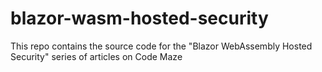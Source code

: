 # blazor-wasm-hosted-security
This repo contains the source code for the "Blazor WebAssembly Hosted Security" series of articles on Code Maze
